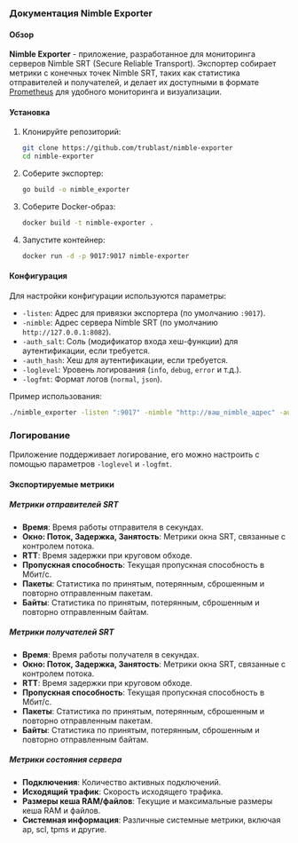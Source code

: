 ### Документация Nimble Exporter

#### Обзор

**Nimble Exporter** - приложение, разработанное для мониторинга серверов Nimble SRT (Secure Reliable Transport). Экспортер собирает метрики с конечных точек Nimble SRT, таких как статистика отправителей и получателей, и делает их доступными в формате [Prometheus](https://prometheus.io/) для удобного мониторинга и визуализации.

#### Установка

1. Клонируйте репозиторий:
   ```bash
   git clone https://github.com/trublast/nimble-exporter
   cd nimble-exporter
   ```

1. Соберите экспортер:
   ```bash
   go build -o nimble_exporter
   ```

1. Соберите Docker-образ:
   ```bash
   docker build -t nimble-exporter .
   ```

1. Запустите контейнер:
   ```bash
   docker run -d -p 9017:9017 nimble-exporter
   ```

#### Конфигурация

Для настройки конфигурации используются параметры:
- `-listen`: Адрес для привязки экспортера (по умолчанию `:9017`).
- `-nimble`: Адрес сервера Nimble SRT (по умолчанию `http://127.0.0.1:8082`).
- `-auth_salt`: Соль (модификатор входа хеш-функции) для аутентификации, если требуется.
- `-auth_hash`: Хеш для аутентификации, если требуется.
- `-loglevel`: Уровень логирования (`info`, `debug`, `error` и т.д.).
- `-logfmt`: Формат логов (`normal`, `json`).

Пример использования:

```bash
./nimble_exporter -listen ":9017" -nimble "http://ваш_nimble_адрес" -auth_salt "590" -auth_hash "xxxx"
```

### Логирование

Приложение поддерживает логирование, его можно настроить с помощью параметров `-loglevel` и `-logfmt`.

#### Экспортируемые метрики

##### Метрики отправителей SRT
- **Время**: Время работы отправителя в секундах.
- **Окно: Поток, Задержка, Занятость**: Метрики окна SRT, связанные с контролем потока.
- **RTT**: Время задержки при круговом обходе.
- **Пропускная способность**: Текущая пропускная способность в Мбит/с.
- **Пакеты**: Статистика по принятым, потерянным, сброшенным и повторно отправленным пакетам.
- **Байты**: Статистика по принятым, потерянным, сброшенным и повторно отправленным байтам.

##### Метрики получателей SRT
- **Время**: Время работы получателя в секундах.
- **Окно: Поток, Задержка, Занятость**: Метрики окна SRT, связанные с контролем потока.
- **RTT**: Время задержки при круговом обходе.
- **Пропускная способность**: Текущая пропускная способность в Мбит/с.
- **Пакеты**: Статистика по принятым, потерянным, сброшенным и повторно отправленным пакетам.
- **Байты**: Статистика по принятым, потерянным, сброшенным и повторно отправленным байтам.

##### Метрики состояния сервера
- **Подключения**: Количество активных подключений.
- **Исходящий трафик**: Скорость исходящего трафика.
- **Размеры кеша RAM/файлов**: Текущие и максимальные размеры кеша RAM и файлов.
- **Системная информация**: Различные системные метрики, включая ap, scl, tpms и другие.



